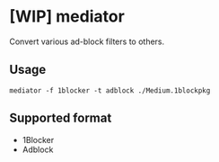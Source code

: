 # [WIP] mediator

Convert various ad-block filters to others.


## Usage

```
mediator -f 1blocker -t adblock ./Medium.1blockpkg
```

## Supported format

- 1Blocker
- Adblock
